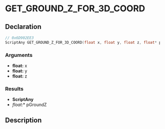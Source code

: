 # GET_GROUND_Z_FOR_3D_COORD

## Declaration
```cpp
// 0x6D902EE3
ScriptAny GET_GROUND_Z_FOR_3D_COORD(float x, float y, float z, float* pGroundZ);
```

### Arguments
- **float:** x
- **float:** y
- **float:** z

### Results
- **ScriptAny**
- **float*:** pGroundZ

## Description

